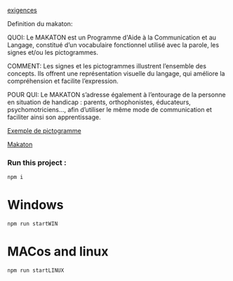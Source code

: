 [exigences](https://docs.google.com/spreadsheets/d/12cGKjwm_SmppZH9-9ABAmLhkHBiHlAz4tA-B8cSsjkc/edit?usp=sharing)




Definition du makaton:

QUOI:
Le MAKATON est un Programme d'Aide à la Communication et au Langage, constitué d’un vocabulaire fonctionnel utilisé avec la parole, les signes et/ou les pictogrammes.

COMMENT:
Les signes et les pictogrammes illustrent l’ensemble des concepts.  Ils offrent une représentation visuelle du langage, qui améliore la compréhension et facilite l’expression.

POUR QUI:
Le MAKATON s’adresse également à l’entourage de la personne en situation de handicap : parents, orthophonistes, éducateurs, psychomotriciens..., afin d’utiliser le même mode de communication et faciliter ainsi son apprentissage.

[Exemple de pictogramme](https://www.google.com/search?q=le+makaton&sa=X&biw=1440&bih=695&tbm=isch&source=iu&ictx=1&fir=hbVJpzslVyehEM%253A%252CFzvIMeYYYh5aDM%252C%252Fm%252F015lv3&vet=1&usg=AI4_-kRZ0QbwzzNBykwj_H8zSeY5MqZ-mQ&ved=2ahUKEwj2ubnVpJnnAhWJx4UKHRtfCmAQ_B0wFHoECAkQAw#imgrc=hXbJu8BsJzaqlM:&vet=1)

[Makaton](https://www.makaton.fr/media/fichier-makaton-telecharger-fichier-jeux-des-questions-1555055357.pdf)


### Run this project :
    npm i

# Windows
    npm run startWIN

# MACos and linux
    npm run startLINUX
